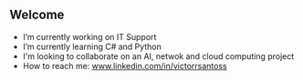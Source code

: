 ## Welcome

- I’m currently working on IT Support
- I’m currently learning C# and Python
- I'm looking to collaborate on an AI, netwok and cloud computing project
- How to reach me: www.linkedin.com/in/victorrsantoss

